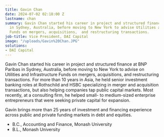 ```yaml
---
title: Gavin Chan
date: 2024-07-02 02:18:00 Z
lastname: chan
summary: Gavin Chan started his career in project and structured finance at BNP Paribas
  in Sydney, Australia, before moving to New York to advise Utilities and Infrastructure
  Funds on mergers, acquisitions,  and restructuring transactions.
job-title: Vice President, DAI Capital
image: "/uploads/Gavin%20Chan.JPG"
solutions:
- DAI Capital
---
```


Gavin Chan started his career in project and structured finance at BNP Paribas in Sydney, Australia, before moving to New York to advise on Utilities and Infrastructure Funds on mergers, acquisitions, and restructuring transactions. For more than 10 years in Asia, he held senior investment banking roles at Rothschild and HSBC specializing in merger and acquisition transactions, but also helping companies tap public capital markets. Most recently, at a consulting firm, he helped small- to medium-sized enterprise entrepreneurs that were seeking private capital for expansion.  

Gavin brings more than 25 years of investment and financing experience across public and private funding markets in debt and equities. 

* B.C., Accounting and Finance, Monash University
* B.L., Monash University

